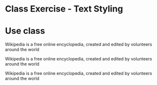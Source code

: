 <body>
    <h1>Class Exercise - Text Styling </h1>

<div id="firstdiv">
    <h1 id="secondh1">Use class</h1> 
    <p>Wikipedia is a free online encyclopedia, created and edited by volunteers <br> around the world</p>
    <p>Wikipedia is a free online encyclopedia, created and edited by volunteers <br> around the world</p>
    <p>Wikipedia is a free online encyclopedia, created and edited by volunteers <br> around the world</p>
</div>
</body>
